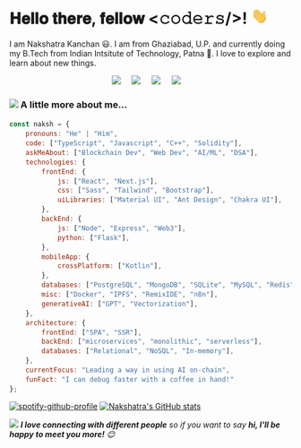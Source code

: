 <h1> 𝐇𝐞𝐥𝐥𝐨 𝐭𝐡𝐞𝐫𝐞, 𝐟𝐞𝐥𝐥𝐨𝐰 <𝚌𝚘𝚍𝚎𝚛𝚜/>! <img src="https://raw.githubusercontent.com/ABSphreak/ABSphreak/master/gifs/Hi.gif" width="30px"></h1>
I am Nakshatra Kanchan 😃. I am from Ghaziabad, U.P. and currently doing my B.Tech from Indian Intsitute of Technology, Patna 🏫. I love to explore and learn about new things.
<p> </p>

<p align="center">
  <a href="mailto:nakshkanchan12@gmail.com"><img src="https://img.shields.io/badge/gmail-%23D14836.svg?&style=for-the-badge&logo=gmail&logoColor=white" /></a>&nbsp;&nbsp;&nbsp;&nbsp;
  <a href="https://www.facebook.com/nakshatra.kanchan.9"><img src="https://img.shields.io/badge/facebook-%233B5998.svg?&style=for-the-badge&logo=facebook&logoColor=white" /></a>&nbsp;&nbsp;&nbsp;&nbsp;
  <a href="https://www.instagram.com/nakssshhhhh_./"><img src="https://img.shields.io/badge/instagram-%23dc2743.svg?&style=for-the-badge&logo=instagram&logoColor=white" /></a>&nbsp;&nbsp;&nbsp;&nbsp;
  <a href="https://www.linkedin.com/in/nakshatra-kanchan-52a902288/"><img src="https://img.shields.io/badge/linkedin-%230077B5.svg?&style=for-the-badge&logo=linkedin&logoColor=white" /></a>&nbsp;&nbsp;&nbsp;&nbsp;
</p>

### <img src="https://media.giphy.com/media/VgCDAzcKvsR6OM0uWg/giphy.gif" width="50"> A little more about me...  
```javascript
const naksh = {
    pronouns: "He" | "Him",
    code: ["TypeScript", "Javascript", "C++", "Solidity"],
    askMeAbout: ["Blockchain Dev", "Web Dev", "AI/ML", "DSA"],
    technologies: {
        frontEnd: {
            js: ["React", "Next.js"],
            css: ["Sass", "Tailwind", "Bootstrap"],
            uiLibraries: ["Material UI", "Ant Design", "Chakra UI"],
        },
        backEnd: {
            js: ["Node", "Express", "Web3"],
            python: ["Flask"],
        },
        mobileApp: {
            crossPlatform: ["Kotlin"],
        },
        databases: ["PostgreSQL", "MongoDB", "SQLite", "MySQL", "Redis"],
        misc: ["Docker", "IPFS", "RemixIDE", "n8n"],
        generativeAI: ["GPT", "Vectorization"],
    },
    architecture: {
        frontEnd: ["SPA", "SSR"],
        backEnd: ["microservices", "monolithic", "serverless"],
        databases: ["Relational", "NoSQL", "In-memory"],
    },
    currentFocus: "Leading a way in using AI on-chain",
    funFact: "I can debug faster with a coffee in hand!"
};
```
[![spotify-github-profile](https://spotify-github-profile.kittinanx.com/api/view?uid=31q2mrzh5fxirjcocgohjqsnshkq&cover_image=true&theme=default&show_offline=false&background_color=121212&interchange=false)](https://spotify-github-profile.kittinanx.com/api/view?uid=31q2mrzh5fxirjcocgohjqsnshkq&redirect=true)
[![Nakshatra's GitHub stats](https://github-readme-stats.vercel.app/api?username=naksshhh)](https://github.com/anuraghazra/github-readme-stats)
<p><img src="https://media.giphy.com/media/LnQjpWaON8nhr21vNW/giphy.gif" width="60"> <em><b>I love connecting with different people</b> so if you want to say <b>hi, I'll be happy to meet you more!</b> 😊</em></p>

